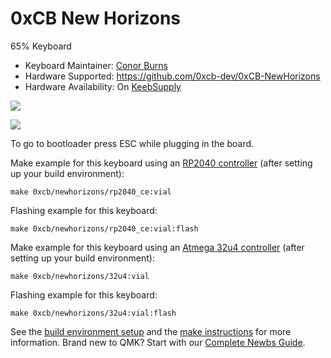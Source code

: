 # 0xCB New Horizons

65% Keyboard

* Keyboard Maintainer: [Conor Burns](https://github.com/conor-burns)
* Hardware Supported: https://github.com/0xcb-dev/0xCB-NewHorizons
* Hardware Availability: On [KeebSupply](https://keeb.supply/products/0xcb-new-horizons)

![](https://keeb.supply/assets/nh-full.webp)

![](https://keeb.supply/assets/nh-bottom.webp)

To go to bootloader press ESC while plugging in the board.

Make example for this keyboard using an [RP2040 controller](https://keeb.supply/products/0xcb-helios) (after setting up your build environment):

    make 0xcb/newhorizons/rp2040_ce:vial

Flashing example for this keyboard:

    make 0xcb/newhorizons/rp2040_ce:vial:flash
    
Make example for this keyboard using an [Atmega 32u4 controller](https://keeb.supply/products/0xcb-pluto) (after setting up your build environment):

    make 0xcb/newhorizons/32u4:vial

Flashing example for this keyboard:

    make 0xcb/newhorizons/32u4:vial:flash

See the [build environment setup](https://docs.qmk.fm/#/getting_started_build_tools) and the [make instructions](https://docs.qmk.fm/#/getting_started_make_guide) for more information. Brand new to QMK? Start with our [Complete Newbs Guide](https://docs.qmk.fm/#/newbs).

